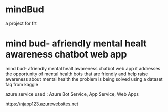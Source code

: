 # mindBud
a project for frt
<h1>mind bud- afriendly mental healt awareness chatbot web app</h1>
mind bud- afriendly mental healt awareness chatbot web app
it addresses the opportunity of mental health bots that are friendly and help raise awareness about mental health
the problem is being solved using a dataset faq from kaggle

azure service used :
Azure Bot Service, App Service, Web Apps

https://njapp123.azurewebsites.net
